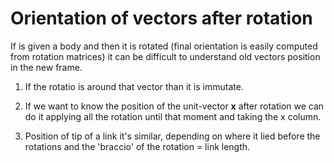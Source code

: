 # Orientation of vectors after rotation

If is given a body and then it is rotated (final orientation is easily computed from rotation matrices) it can be difficult to understand old vectors position in the new frame.

1) If the rotatio is around that vector than it is immutate.

2) If we want to know the position of the unit-vector **x** after rotation we can do it applying all the rotation until that moment and taking the x column.

3) Position of tip of a link it's similar, depending on where it lied before the rotations and the 'braccio' of the rotation = link length.
